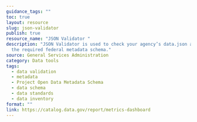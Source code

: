 ```yaml
---
guidance_tags: ""
toc: true
layout: resource
slug: json-validator
publish: true
resource_name: "JSON Validator "
description: "JSON Validator is used to check your agency’s data.json against
  the required federal metadata schema."
source: General Services Administration
category: Data tools
tags:
  - data validation
  - metadata
  - Project Open Data Metadata Schema
  - data schema
  - data standards
  - data inventory
format: ""
link: https://catalog.data.gov/report/metrics-dashboard
---
```


